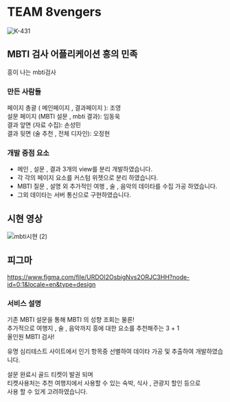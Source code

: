 # TEAM 8vengers

![K-431](https://github.com/gitjoyoung/8vengers/assets/126527025/41280c12-20f7-41c3-a641-73926f59695e)

## MBTI 검사 어플리케이션 흥의 민족
흥이 나는 mbti검사 


### 만든 사람들

페이지 총괄 ( 메인페이지 , 결과페이지 ): 조영<br>
설문 페이지 (MBTI 설문 , mbti 결과): 임동욱<br>
결과 앞면 (자료 수집): 손성민<br>
결과 뒷면 (술 추천 , 전체 디자인): 오정현<br>

### 개발 중점 요소

- 메인 , 설문 , 결과 3개의 view를 분리 개발하였습니다.
- 각 각의 페이지 요소를 커스텀 위젯으로 분리 하였습니다.
- MBTI 질문 , 설명 외 추가적인 여행 , 술 , 음악의 데이타를 수집 가공 하였습니다.
- 그외 데이타는 서버 통신으로 구현하였습니다.

## 시현 영상

![mbti시현 (2)](https://github.com/happy-tribe-MBTI-project-flutter/happy-tribe-MBTI/assets/126527025/a02d2c74-01f0-446f-88cb-78e99a5333e2)


## 피그마
https://www.figma.com/file/URDOI2OsbigNvs2ORJC3HH?node-id=0:1&locale=en&type=design

### 서비스 설명

기존 MBTI 설문을 통해 MBTI 의 성향 조회는 물론! <br>
추가적으로 여행지 , 술 , 음악까지 흥에 대한 요소를 추천해주는 3 + 1 <br>
올인원 MBTI 검사!<br>

유명 심리테스트 사이트에서 인기 항목중 선별하여 데이타 가공 및 추출하여 개발하였습니다.<br>

설문 완료시 골드 티켓이 발권 되며 <br>
티켓사용처는 추천 여행지에서 사용할 수 있는 숙박, 식사 , 관광지 할인 등으로<br>
사용 할 수 있게 고려하였습니다.<br>
